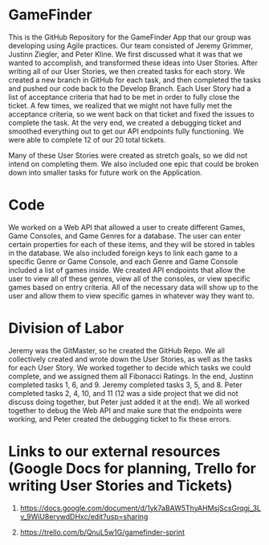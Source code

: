 # GameFinder

This is the GitHub Repository for the GameFinder App that our group was developing using Agile practices. Our team consisted of Jeremy Grimmer, Justinn Ziegler, and Peter Kline. We first discussed what it was that we wanted to accomplish, and transformed these ideas into User Stories. After writing all of our User Stories, we then created tasks for each story. We created a new branch in GitHub for each task, and then completed the tasks and pushed our code back to the Develop Branch. Each User Story had a list of acceptance criteria that had to be met in order to fully close the ticket. A few times, we realized that we might not have fully met the acceptance criteria, so we went back on that ticket and fixed the issues to complete the task. At the very end, we created a debugging ticket and smoothed everything out to get our API endpoints fully functioning. We were able to complete 12 of our 20 total tickets.

Many of these User Stories were created as stretch goals, so we did not intend on completing them. We also included one epic that could be broken down into smaller tasks for future work on the Application.

# Code

We worked on a Web API that allowed a user to create different Games, Game Consoles, and Game Genres for a database. The user can enter certain properties for each of these items, and they will be stored in tables in the database. We also included foreign keys to link each game to a specific Genre or Game Console, and each Genre and Game Console included a list of games inside. We created API endpoints that allow the user to view all of these genres, view all of the consoles, or view specific games based on entry criteria. All of the necessary data will show up to the user and allow them to view specific games in whatever way they want to.

# Division of Labor

Jeremy was the GitMaster, so he created the GitHub Repo. We all collectively created and wrote down the User Stories, as well as the tasks for each User Story. We worked together to decide which tasks we could complete, and we assigned them all Fibonacci Ratings. In the end, Justinn completed tasks 1, 6, and 9. Jeremy completed tasks 3, 5, and 8. Peter completed tasks 2, 4, 10, and 11 (12 was a side project that we did not discuss doing together, but Peter just added it at the end). We all worked together to debug the Web API and make sure that the endpoints were working, and Peter created the debugging ticket to fix these errors.

# Links to our external resources (Google Docs for planning, Trello for writing User Stories and Tickets)

1. https://docs.google.com/document/d/1yk7aBAW5ThyAHMsjScsGrqgj_3Lv_9WjU8erywdDHxc/edit?usp=sharing

2. https://trello.com/b/QnuL5w1G/gamefinder-sprint

